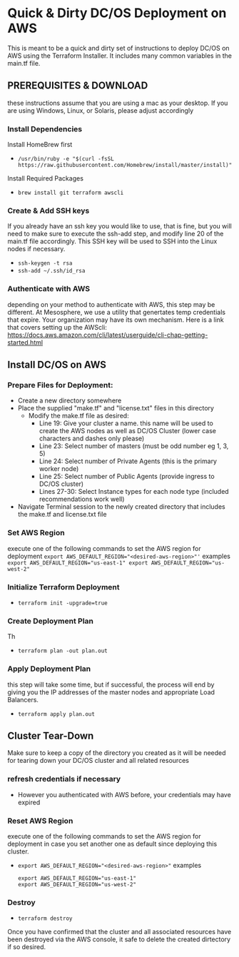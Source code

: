 # Quick & Dirty DC/OS Deployment on AWS
This is meant to be a quick and dirty set of instructions to deploy DC/OS on AWS using the Terraform Installer.  It includes many common variables in the main.tf file.

## PREREQUISITES & DOWNLOAD
these instructions assume that you are using a mac as your desktop.  If you are using Windows, Linux, or Solaris, please adjust accordingly

### Install Dependencies

Install HomeBrew first
- `/usr/bin/ruby -e "$(curl -fsSL https://raw.githubusercontent.com/Homebrew/install/master/install)"`

Install Required Packages
- `brew install git terraform awscli`

### Create & Add SSH keys
If you already have an ssh key you would like to use, that is fine, but you will need to make sure to execute the ssh-add step, and modify line 20 of the main.tf file accordingly.  This SSH key will be used to SSH into the Linux nodes if necessary.
-  `ssh-keygen -t rsa`
-  `ssh-add ~/.ssh/id_rsa`

### Authenticate with AWS
depending on your method to authenticate with AWS, this step may be different.  At Mesosphere, we use a utility that genertates temp credentials that expire.  Your organization may have its own mechanism.  Here is a link that covers setting up the AWScli:
https://docs.aws.amazon.com/cli/latest/userguide/cli-chap-getting-started.html

## Install DC/OS on AWS

### Prepare Files for Deployment:
- Create a new directory somewhere
- Place the supplied "make.tf" and "license.txt" files in this directory
    - Modify the make.tf file as desired:
        - Line 19: Give your cluster a name.  this name will be used to create the AWS nodes as well as DC/OS Cluster (lower case characters and dashes only please)
        - Line 23: Select number of masters (must be odd number eg 1, 3, 5)
        - Line 24: Select number of Private Agents (this is the primary worker node)
        - Line 25: Select number of Public Agents (provide ingress to DC/OS cluster)
        - Lines 27-30: Select Instance types for each node type (included recommendations work well)
- Navigate Terminal session to the newly created directory that includes the make.tf and license.txt file

### Set AWS Region
execute one of the following commands to set the AWS region for deployment
`export AWS_DEFAULT_REGION="<desired-aws-region>"'`
    examples
    ```
    export AWS_DEFAULT_REGION="us-east-1"
    export AWS_DEFAULT_REGION="us-west-2"
    ```

### Initialize Terraform Deployment
-  `terraform init -upgrade=true`

### Create Deployment Plan
Th
-  `terraform plan -out plan.out`

### Apply Deployment Plan
this step will take some time, but if successful, the process will end by giving you the IP addresses of the master nodes and appropriate Load Balancers.
-  `terraform apply plan.out`

## Cluster Tear-Down
Make sure to keep a copy of the directory you created as it will be needed for tearing down your DC/OS cluster and all related resources

### refresh credentials if necessary
-  However you authenticated with AWS before, your credentials may have expired

### Reset AWS Region
execute one of the following commands to set the AWS region for deployment in case you set another one as default since deploying this cluster.
- `export AWS_DEFAULT_REGION="<desired-aws-region>"`
    examples
    ```
    export AWS_DEFAULT_REGION="us-east-1"
    export AWS_DEFAULT_REGION="us-west-2"
    ```

### Destroy
-  `terraform destroy`

Once you have confirmed that the cluster and all associated resources have been destroyed via the AWS console, it safe to delete the created dirtectory if so desired.
